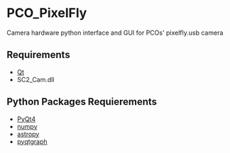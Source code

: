 # PCO_PixelFly
Camera hardware python interface and GUI for PCOs' pixelfly.usb camera 

## Requirements
- [Qt](http://www.qt.io/)
- SC2_Cam.dll

## Python Packages Requierements
- [PyQt4](https://pypi.python.org/pypi/PyQt4) 
- [numpy](http://www.numpy.org/) 
- [astropy](http://www.astropy.org/) 
- [pyqtgraph](http://www.pyqtgraph.org/) 


